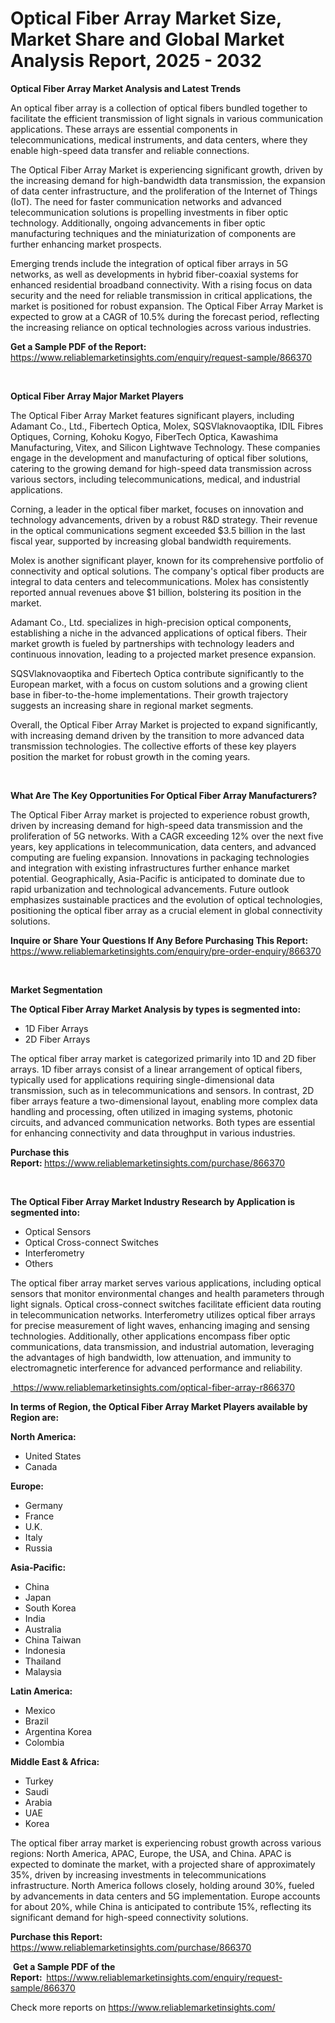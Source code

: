 <p><h1>Optical Fiber Array Market Size, Market Share and Global Market Analysis Report, 2025 - 2032</h1></p><p><strong>Optical Fiber Array Market Analysis and Latest Trends</strong></p>
<p><p>An optical fiber array is a collection of optical fibers bundled together to facilitate the efficient transmission of light signals in various communication applications. These arrays are essential components in telecommunications, medical instruments, and data centers, where they enable high-speed data transfer and reliable connections. </p><p>The Optical Fiber Array Market is experiencing significant growth, driven by the increasing demand for high-bandwidth data transmission, the expansion of data center infrastructure, and the proliferation of the Internet of Things (IoT). The need for faster communication networks and advanced telecommunication solutions is propelling investments in fiber optic technology. Additionally, ongoing advancements in fiber optic manufacturing techniques and the miniaturization of components are further enhancing market prospects. </p><p>Emerging trends include the integration of optical fiber arrays in 5G networks, as well as developments in hybrid fiber-coaxial systems for enhanced residential broadband connectivity. With a rising focus on data security and the need for reliable transmission in critical applications, the market is positioned for robust expansion. The Optical Fiber Array Market is expected to grow at a CAGR of 10.5% during the forecast period, reflecting the increasing reliance on optical technologies across various industries.</p></p>
<p><strong>Get a Sample PDF of the Report:&nbsp;</strong> <a href="https://www.reliablemarketinsights.com/enquiry/request-sample/866370?utm_campaign=3164&utm_medium=2&utm_source=Github&utm_content=ia&utm_term=06042025&utm_id=optical-fiber-array">https://www.reliablemarketinsights.com/enquiry/request-sample/866370</a></p>
<p>&nbsp;</p>
<p><strong>Optical Fiber Array Major Market Players</strong></p>
<p><p>The Optical Fiber Array Market features significant players, including Adamant Co., Ltd., Fibertech Optica, Molex, SQSVlaknovaoptika, IDIL Fibres Optiques, Corning, Kohoku Kogyo, FiberTech Optica, Kawashima Manufacturing, Vitex, and Silicon Lightwave Technology. These companies engage in the development and manufacturing of optical fiber solutions, catering to the growing demand for high-speed data transmission across various sectors, including telecommunications, medical, and industrial applications.</p><p>Corning, a leader in the optical fiber market, focuses on innovation and technology advancements, driven by a robust R&D strategy. Their revenue in the optical communications segment exceeded $3.5 billion in the last fiscal year, supported by increasing global bandwidth requirements.</p><p>Molex is another significant player, known for its comprehensive portfolio of connectivity and optical solutions. The company's optical fiber products are integral to data centers and telecommunications. Molex has consistently reported annual revenues above $1 billion, bolstering its position in the market.</p><p>Adamant Co., Ltd. specializes in high-precision optical components, establishing a niche in the advanced applications of optical fibers. Their market growth is fueled by partnerships with technology leaders and continuous innovation, leading to a projected market presence expansion.</p><p>SQSVlaknovaoptika and Fibertech Optica contribute significantly to the European market, with a focus on custom solutions and a growing client base in fiber-to-the-home implementations. Their growth trajectory suggests an increasing share in regional market segments.</p><p>Overall, the Optical Fiber Array Market is projected to expand significantly, with increasing demand driven by the transition to more advanced data transmission technologies. The collective efforts of these key players position the market for robust growth in the coming years.</p></p>
<p>&nbsp;</p>
<p><strong>What Are The Key Opportunities For Optical Fiber Array Manufacturers?</strong></p>
<p><p>The Optical Fiber Array market is projected to experience robust growth, driven by increasing demand for high-speed data transmission and the proliferation of 5G networks. With a CAGR exceeding 12% over the next five years, key applications in telecommunication, data centers, and advanced computing are fueling expansion. Innovations in packaging technologies and integration with existing infrastructures further enhance market potential. Geographically, Asia-Pacific is anticipated to dominate due to rapid urbanization and technological advancements. Future outlook emphasizes sustainable practices and the evolution of optical technologies, positioning the optical fiber array as a crucial element in global connectivity solutions.</p></p>
<p><strong>Inquire or Share Your Questions If Any Before Purchasing This Report:</strong> <a href="https://www.reliablemarketinsights.com/enquiry/pre-order-enquiry/866370?utm_campaign=3164&utm_medium=2&utm_source=Github&utm_content=ia&utm_term=06042025&utm_id=optical-fiber-array">https://www.reliablemarketinsights.com/enquiry/pre-order-enquiry/866370</a></p>
<p>&nbsp;</p>
<p><strong>Market Segmentation</strong></p>
<p><strong>The Optical Fiber Array Market Analysis by types is segmented into:</strong></p>
<p><ul><li>1D Fiber Arrays</li><li>2D Fiber Arrays</li></ul></p>
<p><p>The optical fiber array market is categorized primarily into 1D and 2D fiber arrays. 1D fiber arrays consist of a linear arrangement of optical fibers, typically used for applications requiring single-dimensional data transmission, such as in telecommunications and sensors. In contrast, 2D fiber arrays feature a two-dimensional layout, enabling more complex data handling and processing, often utilized in imaging systems, photonic circuits, and advanced communication networks. Both types are essential for enhancing connectivity and data throughput in various industries.</p></p>
<p><strong>Purchase this Report:&nbsp;</strong><a href="https://www.reliablemarketinsights.com/purchase/866370?utm_campaign=3164&utm_medium=2&utm_source=Github&utm_content=ia&utm_term=06042025&utm_id=optical-fiber-array">https://www.reliablemarketinsights.com/purchase/866370</a></p>
<p>&nbsp;</p>
<p><strong>The Optical Fiber Array Market Industry Research by Application is segmented into:</strong></p>
<p><ul><li>Optical Sensors</li><li>Optical Cross-connect Switches</li><li>Interferometry</li><li>Others</li></ul></p>
<p><p>The optical fiber array market serves various applications, including optical sensors that monitor environmental changes and health parameters through light signals. Optical cross-connect switches facilitate efficient data routing in telecommunication networks. Interferometry utilizes optical fiber arrays for precise measurement of light waves, enhancing imaging and sensing technologies. Additionally, other applications encompass fiber optic communications, data transmission, and industrial automation, leveraging the advantages of high bandwidth, low attenuation, and immunity to electromagnetic interference for advanced performance and reliability.</p></p>
<p><a href="https://www.reliablemarketinsights.com/optical-fiber-array-r866370?utm_campaign=3164&utm_medium=2&utm_source=Github&utm_content=ia&utm_term=06042025&utm_id=optical-fiber-array">&nbsp;https://www.reliablemarketinsights.com/optical-fiber-array-r866370</a></p>
<p><strong>In terms of Region, the Optical Fiber Array Market Players available by Region are:</strong></p>
<p>
    <p> <strong> North America: </strong>
        <ul>
            <li>United States</li>
            <li>Canada</li>
        </ul>
        </p> 
    <p> <strong> Europe: </strong>
        <ul>
            <li>Germany</li>
            <li>France</li>
            <li>U.K.</li>
            <li>Italy</li>
            <li>Russia</li>
        </ul>
        </p> 
    <p> <strong> Asia-Pacific: </strong>
        <ul>
            <li>China</li>
            <li>Japan</li>
            <li>South Korea</li>
            <li>India</li>
            <li>Australia</li>
            <li>China Taiwan</li>
            <li>Indonesia</li>
            <li>Thailand</li>
            <li>Malaysia</li>
        </ul>
        </p> 
    <p> <strong> Latin America: </strong>
        <ul>
            <li>Mexico</li>
            <li>Brazil</li>
            <li>Argentina Korea</li>
            <li>Colombia</li>
        </ul>
        </p> 
    <p> <strong> Middle East & Africa: </strong>
        <ul>
            <li>Turkey</li>
            <li>Saudi</li>
            <li>Arabia</li>
            <li>UAE</li>
            <li>Korea</li>
        </ul>
    </p>
    </p>
<p><p>The optical fiber array market is experiencing robust growth across various regions: North America, APAC, Europe, the USA, and China. APAC is expected to dominate the market, with a projected share of approximately 35%, driven by increasing investments in telecommunications infrastructure. North America follows closely, holding around 30%, fueled by advancements in data centers and 5G implementation. Europe accounts for about 20%, while China is anticipated to contribute 15%, reflecting its significant demand for high-speed connectivity solutions.</p></p>
<p><strong>Purchase this Report: </strong><a href="https://www.reliablemarketinsights.com/purchase/866370?utm_campaign=3164&utm_medium=2&utm_source=Github&utm_content=ia&utm_term=06042025&utm_id=optical-fiber-array">https://www.reliablemarketinsights.com/purchase/866370</a></p>
<p>&nbsp;<strong>Get a Sample PDF of the Report:&nbsp;&nbsp;</strong><a href="https://www.reliablemarketinsights.com/enquiry/request-sample/866370?utm_campaign=3164&utm_medium=2&utm_source=Github&utm_content=ia&utm_term=06042025&utm_id=optical-fiber-array">https://www.reliablemarketinsights.com/enquiry/request-sample/866370</a></p>
<p><strong></strong></p>
<p>Check more reports on <a href="https://www.reliablemarketinsights.com/?utm_campaign=3164&utm_medium=2&utm_source=Github&utm_content=ia&utm_term=06042025&utm_id=optical-fiber-array">https://www.reliablemarketinsights.com/</a></p>